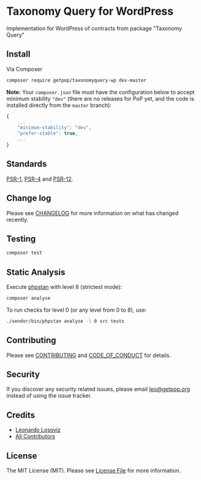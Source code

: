 # Taxonomy Query for WordPress

<!--
[![Latest Version on Packagist][ico-version]][link-packagist]
[![Software License][ico-license]](LICENSE.md)
[![Build Status][ico-travis]][link-travis]
[![Coverage Status][ico-scrutinizer]][link-scrutinizer]
[![Quality Score][ico-code-quality]][link-code-quality]
[![Total Downloads][ico-downloads]][link-downloads]
-->

Implementation for WordPress of contracts from package "Taxonomy Query"

## Install

Via Composer

``` bash
composer require getpop/taxonomyquery-wp dev-master
```

**Note:** Your `composer.json` file must have the configuration below to accept minimum stability `"dev"` (there are no releases for PoP yet, and the code is installed directly from the `master` branch):

```javascript
{
    ...
    "minimum-stability": "dev",
    "prefer-stable": true,
    ...
}
```

<!--
## Usage

``` php
```
-->

## Standards

[PSR-1](https://www.php-fig.org/psr/psr-1), [PSR-4](https://www.php-fig.org/psr/psr-4) and [PSR-12](https://www.php-fig.org/psr/psr-12).

## Change log

Please see [CHANGELOG](CHANGELOG.md) for more information on what has changed recently.

## Testing

``` bash
composer test
```

## Static Analysis

Execute [phpstan](https://github.com/phpstan/phpstan) with level 8 (strictest mode):

``` bash
composer analyse
```

To run checks for level 0 (or any level from 0 to 8), use:

``` bash
./vendor/bin/phpstan analyse -l 0 src tests
```

## Contributing

Please see [CONTRIBUTING](CONTRIBUTING.md) and [CODE_OF_CONDUCT](CODE_OF_CONDUCT.md) for details.

## Security

If you discover any security related issues, please email leo@getpop.org instead of using the issue tracker.

## Credits

- [Leonardo Losoviz][link-author]
- [All Contributors][link-contributors]

## License

The MIT License (MIT). Please see [License File](LICENSE.md) for more information.

[ico-version]: https://img.shields.io/packagist/v/getpop/taxonomyquery-wp.svg?style=flat-square
[ico-license]: https://img.shields.io/badge/license-MIT-brightgreen.svg?style=flat-square
[ico-travis]: https://img.shields.io/travis/getpop/taxonomyquery-wp/master.svg?style=flat-square
[ico-scrutinizer]: https://img.shields.io/scrutinizer/coverage/g/getpop/taxonomyquery-wp.svg?style=flat-square
[ico-code-quality]: https://img.shields.io/scrutinizer/g/getpop/taxonomyquery-wp.svg?style=flat-square
[ico-downloads]: https://img.shields.io/packagist/dt/getpop/taxonomyquery-wp.svg?style=flat-square

[link-packagist]: https://packagist.org/packages/getpop/taxonomyquery-wp
[link-travis]: https://travis-ci.org/getpop/taxonomyquery-wp
[link-scrutinizer]: https://scrutinizer-ci.com/g/getpop/taxonomyquery-wp/code-structure
[link-code-quality]: https://scrutinizer-ci.com/g/getpop/taxonomyquery-wp
[link-downloads]: https://packagist.org/packages/getpop/taxonomyquery-wp
[link-author]: https://github.com/leoloso
[link-contributors]: ../../contributors
